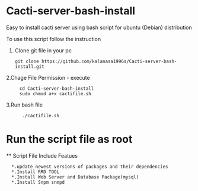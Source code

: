# Cacti-server-bash-install
  Easy to install cacti server using bash script for ubuntu (Debian) distribution 
  
  To use this script follow the instruction 
  
  1. Clone git file in your pc
      
      
         git clone https://github.com/kalanasa1996s/Cacti-server-bash-install.git
         
  2.Chage File Permission - execute
  
         cd Cacti-server-bash-install     
         sudo chmod a+x cactifile.sh
         
  3.Run bash file
          
          ./cactifile.sh
          
# Run the script file as root


  ** Script File Include Featues
      
      *.update newest versions of packages and their dependencies
      *.Install RRD TOOL
      *.Install Web Server and Database Package(mysql)
      *.Install Snpm snmpd 
  
